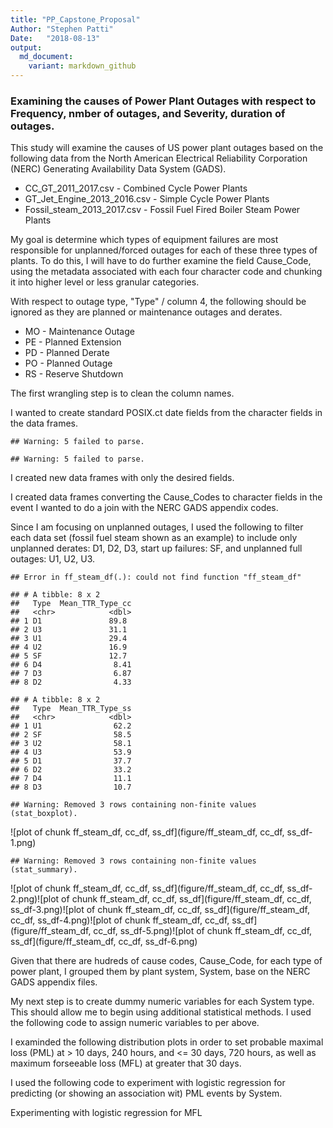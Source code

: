 ```yaml
---
title: "PP_Capstone_Proposal"
Author: "Stephen Patti"
Date:   "2018-08-13"
output:
  md_document:
    variant: markdown_github
---
```




### Examining the causes of Power Plant Outages with respect to Frequency, nmber of outages, and Severity, duration of outages.

This study will examine the causes of US power plant outages based on the following data from the North American Electrical Reliability Corporation (NERC) Generating Availability Data System (GADS).
* CC_GT_2011_2017.csv - Combined Cycle Power Plants
* GT_Jet_Engine_2013_2016.csv - Simple Cycle Power Plants
* Fossil_steam_2013_2017.csv - Fossil Fuel Fired Boiler Steam Power Plants

My goal is determine which types of equipment failures are most responsible for unplanned/forced outages for each of these three types of plants.  To do this, I will have to do further examine the field Cause_Code, using the metadata associated with each four character code and chunking it into higher level or less granular categories.


With respect to outage type, "Type" / column 4, the following should be ignored as they are planned or maintenance outages and derates.
* MO - Maintenance Outage
* PE - Planned Extension
* PD - Planned Derate
* PO - Planned Outage
* RS - Reserve Shutdown

The first wrangling step is to clean the column names.


I wanted to create standard POSIX.ct date fields from the character fields in the data frames.



```
## Warning: 5 failed to parse.

## Warning: 5 failed to parse.
```

I created new data frames with only the desired fields.



I created data frames converting the Cause_Codes to character fields in the event I wanted to do a join with the NERC GADS appendix codes.



Since I am focusing on unplanned outages, I used the following to filter each data set (fossil fuel steam shown as an example) to include only unplanned derates: D1, D2, D3, start up failures: SF, and unplanned full outages: U1, U2, U3.


```
## Error in ff_steam_df(.): could not find function "ff_steam_df"
```

```
## # A tibble: 8 x 2
##   Type  Mean_TTR_Type_cc
##   <chr>            <dbl>
## 1 D1               89.8 
## 2 U3               31.1 
## 3 U1               29.4 
## 4 U2               16.9 
## 5 SF               12.7 
## 6 D4                8.41
## 7 D3                6.87
## 8 D2                4.33
```

```
## # A tibble: 8 x 2
##   Type  Mean_TTR_Type_ss
##   <chr>            <dbl>
## 1 U1                62.2
## 2 SF                58.5
## 3 U2                58.1
## 4 U3                53.9
## 5 D1                37.7
## 6 D2                33.2
## 7 D4                11.1
## 8 D3                10.7
```

```
## Warning: Removed 3 rows containing non-finite values (stat_boxplot).
```

![plot of chunk ff_steam_df, cc_df, ss_df](figure/ff_steam_df, cc_df, ss_df-1.png)

```
## Warning: Removed 3 rows containing non-finite values (stat_summary).
```

![plot of chunk ff_steam_df, cc_df, ss_df](figure/ff_steam_df, cc_df, ss_df-2.png)![plot of chunk ff_steam_df, cc_df, ss_df](figure/ff_steam_df, cc_df, ss_df-3.png)![plot of chunk ff_steam_df, cc_df, ss_df](figure/ff_steam_df, cc_df, ss_df-4.png)![plot of chunk ff_steam_df, cc_df, ss_df](figure/ff_steam_df, cc_df, ss_df-5.png)![plot of chunk ff_steam_df, cc_df, ss_df](figure/ff_steam_df, cc_df, ss_df-6.png)

Given that there are hudreds of cause codes, Cause_Code, for each type of power plant, I grouped them by plant system, System, base on the NERC GADS appendix files.


My next step is to create dummy numeric variables for each System type. This should allow me to begin using additional statistical methods.
I used the following code to assign numeric variables to per above.


I examinded the following distribution plots in order to set probable maximal loss (PML) at > 10 days, 240 hours, and <= 30 days, 720 hours, as well as maximum forseeable loss (MFL) at greater that 30 days.



I used the following code to experiment with logistic regression for predicting (or showing an association wit) PML events by System.


Experimenting with logistic regression for MFL


